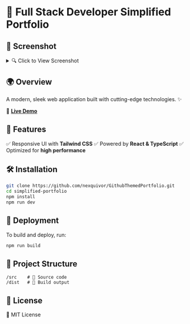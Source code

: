 # 🚀 Full Stack Developer Simplified Portfolio

## 📸 Screenshot

<details>
  <summary>🔍 Click to View Screenshot</summary>
  <img src="https://i.ibb.co/VXQ3gMZ/screenshort.png" alt="Project Screenshot">
</details>


## 🌍 Overview
A modern, sleek web application built with cutting-edge technologies. ✨

🔗 [**Live Demo**](https://exquisite-semifreddo-443bb6.netlify.app/)

## 🎯 Features
✅ Responsive UI with **Tailwind CSS**
✅ Powered by **React & TypeScript**
✅ Optimized for **high performance**

## 🛠️ Installation
```sh
git clone https://github.com/nexquivor/GithubThemedPortfolio.git
cd simplified-portfolio
npm install
npm run dev
```

## 🚀 Deployment
To build and deploy, run:
```sh
npm run build
```

## 📁 Project Structure
```
/src    # 📜 Source code
/dist   # 🚀 Build output
```

## 📜 License
📝 MIT License


